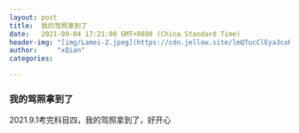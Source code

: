 ```yaml
---
layout: post
title:  我的驾照拿到了
date:   2021-09-04 17:21:00 GMT+0800 (China Standard Time)
header-img: "[img/Lamei-2.jpeg](https://cdn.jellow.site/lmQTucClEya3coRv_bLFtSauyjfFv2.jpg?imageMogr2/auto-orient/thumbnail/15000000@%7Cwatermark/3/image/aHR0cHM6Ly93YXRlcm1hcmsuamVsbG93LmNsdWIvP3RleHQ9JUU1JThEJUIzJUU1JTg4JUJCJTIwJTQwJUU4JTkyJUI5JUU4JTkxJUFEJUU0JUJCJThFJUU5JUEzJThFJmhlaWdodD0xODk=/gravity/SouthEast/dx/10/dy/10)"
author:     "xQian"
categories: 

---
```


### 我的驾照拿到了

2021.9.1考完科目四，我的驾照拿到了，好开心
    